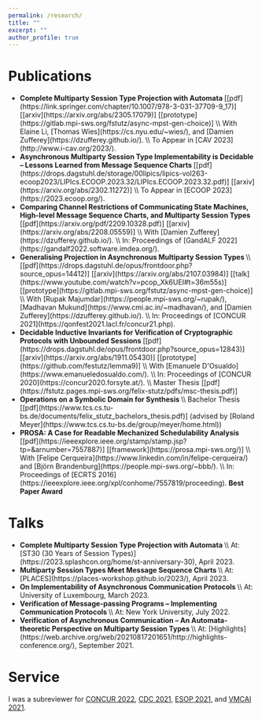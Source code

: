```yaml
---
permalink: /research/
title: ""
excerpt: ""
author_profile: true
---
```



# Publications 

- <strong> 
  Complete Multiparty Session Type Projection with Automata
  </strong>
  <span class="bluelinks">
  [[pdf](https://link.springer.com/chapter/10.1007/978-3-031-37709-9_17)]
  [[arxiv](https://arxiv.org/abs/2305.17079)]
  [[prototype](https://gitlab.mpi-sws.org/fstutz/async-mpst-gen-choice)]
  </span>
  \\
  With 
  <span class="authorlinks">
  Elaine Li,
  [Thomas Wies](https://cs.nyu.edu/~wies/), and
  [Damien Zufferey](https://dzufferey.github.io/).
  </span>
  \\
  To Appear in [CAV 2023](http://www.i-cav.org/2023/).

- <strong> 
  Asynchronous Multiparty Session Type Implementability is Decidable – Lessons Learned from Message Sequence Charts
  </strong>
  <span class="bluelinks">
  [[pdf](https://drops.dagstuhl.de/storage/00lipics/lipics-vol263-ecoop2023/LIPIcs.ECOOP.2023.32/LIPIcs.ECOOP.2023.32.pdf)]
  [[arxiv](https://arxiv.org/abs/2302.11272)]
  </span>
  \\
  To Appear in [ECOOP 2023](https://2023.ecoop.org/).

- <strong> 
  Comparing Channel Restrictions of Communicating State Machines, <nobr>High-level Message Sequence Charts,</nobr> and Multiparty Session Types
  </strong>
  <span class="bluelinks">
  [[pdf](https://arxiv.org/pdf/2209.10328.pdf)]
  [[arxiv](https://arxiv.org/abs/2208.05559)]
  </span>
  \\
  <span class="authorlinks">
  With [<font color="">Damien Zufferey</font>](https://dzufferey.github.io/).
  </span>
  \\
  In: Proceedings of [GandALF 2022](https://gandalf2022.software.imdea.org/).

- <strong> 
  Generalising Projection in Asynchronous Multiparty Session Types
  </strong>
  \\
  <span class="bluelinks">
  [[pdf](https://drops.dagstuhl.de/opus/frontdoor.php?source_opus=14412)]
  [[arxiv](https://arxiv.org/abs/2107.03984)]
  [[talk](https://www.youtube.com/watch?v=pcop_Xk6UEI#t=36m55s)]
  [[prototype](https://gitlab.mpi-sws.org/fstutz/async-mpst-gen-choice)]
  </span>
  \\
  With 
  <span class="authorlinks">
  [Rupak Majumdar](https://people.mpi-sws.org/~rupak/),
  [Madhavan Mukund](https://www.cmi.ac.in/~madhavan/), and
  [Damien Zufferey](https://dzufferey.github.io/).
  </span>
  \\
  In: Proceedings of [CONCUR 2021](https://qonfest2021.lacl.fr/concur21.php).

- <strong> 
  Decidable Inductive Invariants for Verification of Cryptographic Protocols <nobr> with Unbounded Sessions </nobr>
  </strong>
  <span class="bluelinks">
  [[pdf](https://drops.dagstuhl.de/opus/frontdoor.php?source_opus=12843)]
  [[arxiv](https://arxiv.org/abs/1911.05430)]
  [[prototype](https://github.com/festutz/lemma9)]
  </span>
  \\
  With 
  <span class="authorlinks">
  [Emanuele D'Osualdo](https://www.emanueledosualdo.com/).
  </span>
  \\
  In: Proceedings of [CONCUR 2020](https://concur2020.forsyte.at/).
  \\
  Master Thesis
  <span class="bluelinks">
  [[pdf](https://fstutz.pages.mpi-sws.org/felix-stutz/pdfs/msc-thesis.pdf)]
  </span>

- <strong>
  Operations on a Symbolic Domain for Synthesis
  </strong> 
  \\
  Bachelor Thesis 
  <span class="bluelinks">
  [[pdf](https://www.tcs.cs.tu-bs.de/documents/felix_stutz_bachelors_thesis.pdf)]
  </span>
  <span class="authorlinks">
  (advised by [Roland Meyer](https://www.tcs.cs.tu-bs.de/group/meyer/home.html))
  </span>

- <strong> 
  PROSA: A Case for Readable Mechanized Schedulability Analysis 
  </strong> 
  <span class="bluelinks">
  [[pdf](https://ieeexplore.ieee.org/stamp/stamp.jsp?tp=&arnumber=7557887)]
  [[framework](https://prosa.mpi-sws.org/)]
  </span>
  \\
  <span class="authorlinks">
  With [Felipe Cerqueira](https://www.linkedin.com/in/felipe-cerqueira/) and 
  [Björn Brandenburg](https://people.mpi-sws.org/~bbb/). 
  </span>
  \\
  In: Proceedings of [ECRTS 2016](https://ieeexplore.ieee.org/xpl/conhome/7557819/proceeding). 
  <strong> Best Paper Award </strong> 


# Talks

- <strong>
  Complete Multiparty Session Type Projection with Automata
  </strong>
  \\
  At: [ST30 (30 Years of Session Types)](https://2023.splashcon.org/home/st-anniversary-30), April 2023.
- <strong>
  Multiparty Session Types Meet Message Sequence Charts
  </strong>
  \\
  At: [PLACES](https://places-workshop.github.io/2023/), April 2023.
- <strong>
  On Implementability of Asynchronous Communication Protocols
  </strong>
  \\
  At: University of Luxembourg, March 2023.
- <strong>
  Verification of Message-passing Programs – Implementing Communication Protocols 
  </strong>
  \\
  At: New York University, July 2022.
- <strong>
  Verification of Asynchronous Communication – An Automata-theoretic Perspective on Multiparty Session Types
  </strong>
  \\
  At: [Highlights](https://web.archive.org/web/20210817201651/http://highlights-conference.org/), September 2021.


# Service

I was a subreviewer for
[CONCUR 2022](https://concur2022.mimuw.edu.pl/), 
[CDC 2021](https://2021.ieeecdc.org/), 
[ESOP 2021](https://etaps.org/2021/esop), 
and 
[VMCAI 2021](https://popl21.sigplan.org/home/VMCAI-2021).

